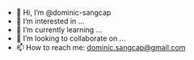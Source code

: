 - 👋 Hi, I’m @dominic-sangcap
- 👀 I’m interested in ...
- 🌱 I’m currently learning ...
- 💞️ I’m looking to collaborate on ...
- 📫 How to reach me: dominic.sangcap@gmail.com

<!---
dominic-sangcap/dominic-sangcap is a ✨ special ✨ repository because its `README.md` (this file) appears on your GitHub profile.
You can click the Preview link to take a look at your changes.
--->
